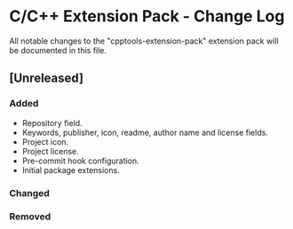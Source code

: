 # C/C++ Extension Pack - Change Log

All notable changes to the "cpptools-extension-pack" extension pack will be documented in this file.

## [Unreleased]

### Added
- Repository field.
- Keywords, publisher, icon, readme, author name and license fields.
- Project icon.
- Project license.
- Pre-commit hook configuration.
- Initial package extensions.

### Changed

### Removed
